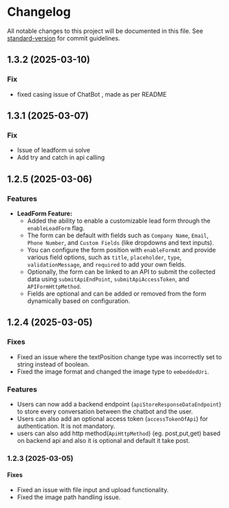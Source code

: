 # Changelog

All notable changes to this project will be documented in this file. See [standard-version](https://github.com/conventional-changelog/standard-version) for commit guidelines.

## 1.3.2 (2025-03-10)

### Fix

- fixed casing issue of ChatBot , made as per README

## 1.3.1 (2025-03-07)

### Fix

- Issue of leadform ui solve
- Add try and catch in api calling

## 1.2.5 (2025-03-06)

### Features

- **LeadForm Feature:**
  - Added the ability to enable a customizable lead form through the `enableLeadForm` flag.
  - The form can be default with fields such as `Company Name`, `Email`, `Phone Number`, and `Custom Fields` (like dropdowns and text inputs).
  - You can configure the form position with `enableFormAt` and provide various field options, such as `title`, `placeholder`, `type`, `validationMessage`, and `required` to add your own fields.
  - Optionally, the form can be linked to an API to submit the collected data using `submitApiEndPoint`, `submitApiAccessToken`, and `APIFormHttpMethod`.
  - Fields are optional and can be added or removed from the form dynamically based on configuration.

## 1.2.4 (2025-03-05)

### Fixes

- Fixed an issue where the textPosition change type was incorrectly set to string instead of boolean.
- Fixed the image format and changed the image type to `embeddedUri`.

### Features

- Users can now add a backend endpoint (`apiStoreResponseDataEndpoint`) to store every conversation between the chatbot and the user.
- Users can also add an optional access token (`accessTokenOfApi`) for authentication. It is not mandatory.
- users can also add http method(`ApiHttpMethod`) (eg. post,put,get) based on backend api and also it is optional and default it take post.

### 1.2.3 (2025-03-05)

#### Fixes

- Fixed an issue with file input and upload functionality.
- Fixed the image path handling issue.

